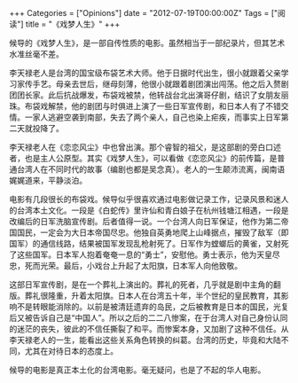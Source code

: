 +++
Categories = ["Opinions"]
date = "2012-07-19T00:00:00Z"
Tags = ["阅读"]
title = "《戏梦人生》"
+++

候导的《戏梦人生》，是一部自传性质的电影。虽然相当于一部纪录片，但其艺术水准丝毫不差。

李天禄老人是台湾的国宝级布袋艺术大师。他于日据时代出生，很小就跟着父亲学习家传手艺。母亲去世后，继母刻薄，他很小就跟着剧团演出闯荡。他之后入赘剧团团长家。此后抗战爆发，布袋戏被禁，他转战台北出演哥仔剧，结识了女朋友丽珠。布袋戏解禁，他的剧团与时俱进上演了一些日军宣传剧，和日本人有了不错交情。一家人逃避空袭到南部，失去了两个亲人，自己也染上疟疾，而事实上日军第二天就投降了。

李天禄老人在《恋恋风尘》中也曾出演。那个睿智的祖父，是这部剧的旁白口述者，也是主人公原型。其实《戏梦人生》，可以看做《恋恋风尘》的前传篇，是普通台湾人在不同时代的故事（编剧也都是吴念真）。老人的一生颠沛流离，闽南语娓娓道来，平静淡泊。

电影有几段很长的布袋戏。候导似乎很喜欢通过电影做记录工作，记录风景和迷人的台湾本土文化。一段是《白蛇传》里许仙和青白娘子在杭州钱塘江相遇，一段是改编后的日军洗脑宣传剧。后者值得一说。一个台湾人向日军保证，他作为第二帝国国民，一定会为大日本帝国尽忠。他独自英勇地爬上山峰据点，摧毁了敌军（即国军）的通信线路，结果被国军发现乱枪射死了。日军作为螳螂后的黄雀，又射死了这些国军。日本军人抱着奄奄一息的“勇士”，安慰他。勇士表示，他为天皇尽忠，死而光荣。最后，小戏台上升起了太阳旗，日本军人向他致敬。

这部日军宣传剧，是在一个葬礼上演出的。葬礼的死者，几乎就是剧中主角的翻版。葬礼很隆重，升着太阳旗。日本人在台湾五十年，半个世纪的皇民教育，其影响不是转眼能消除的。以前是被清廷遗弃的岛民，之后被教育是日本的国民，光复后又被告诉自己是“中国人”。所以之后的二二八惨案，在于台湾人对自己身份认同的迷茫的丧失，彼此的不信任撕裂了和平。而惨案本身，又加剧了这种不信任。从李天禄老人的一生，能看出这些关系角色转换的纠葛。台湾的历史，毕竟和大陆不同，尤其在对待日本的态度上。

候导的电影是真正本土化的台湾电影。毫无疑问，也是了不起的华人电影。
